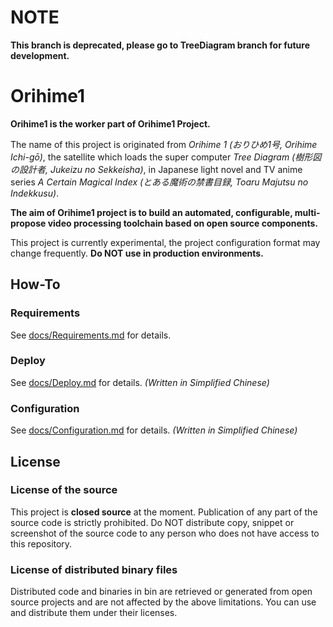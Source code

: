 # NOTE

**This branch is deprecated, please go to TreeDiagram branch for future development.**

# Orihime1

**Orihime1 is the worker part of Orihime1 Project.**

The name of this project is originated from *Orihime 1 (おりひめ1号, Orihime Ichi-gō)*, the satellite which loads the super computer *Tree Diagram (樹形図の設計者, Jukeizu no Sekkeisha)*, in Japanese light novel and TV anime series *A Certain Magical Index (とある魔術の禁書目録, Toaru Majutsu no Indekkusu)*.

**The aim of Orihime1 project is to build an automated, configurable, multi-propose video processing toolchain based on open source components.**

This project is currently experimental, the project configuration format may change frequently. **Do NOT use in production environments.**

## How-To

### Requirements

See [docs/Requirements.md](docs/Requirements.md) for details.

### Deploy

See [docs/Deploy.md](docs/Deploy.md) for details. *(Written in Simplified Chinese)*

### Configuration

See [docs/Configuration.md](docs/Configuration.md) for details. *(Written in Simplified Chinese)*

## License

### License of the source

This project is **closed source** at the moment. Publication of any part of the source code is strictly prohibited. Do NOT distribute copy, snippet or screenshot of the source code to any person who does not have access to this repository.

### License of distributed binary files

Distributed code and binaries in bin are retrieved or generated from open source projects and are not affected by the above limitations. You can use and distribute them under their licenses.
